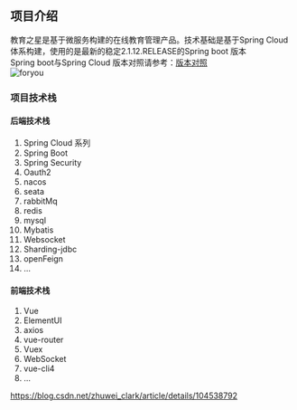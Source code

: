 ## 项目介绍
教育之星是基于微服务构建的在线教育管理产品。技术基础是基于Spring Cloud体系构建，使用的是最新的稳定2.1.12.RELEASE的Spring boot 版本  
Spring boot与Spring Cloud 版本对照请参考：[版本对照](https://start.spring.io/actuator/info)  
![foryou](docs/系统框架图.png "框架图")
### 项目技术栈
#### 后端技术栈
1. Spring Cloud 系列
2. Spring Boot
3. Spring Security
4. Oauth2
5. nacos
6. seata
7. rabbitMq
8. redis
9. mysql
10. Mybatis
11. Websocket
12. Sharding-jdbc
13. openFeign  
14. ...  
#### 前端技术栈

1. Vue
2. ElementUI
3. axios
4. vue-router
5. Vuex
6. WebSocket
7. vue-cli4
8. ...


https://blog.csdn.net/zhuwei_clark/article/details/104538792

